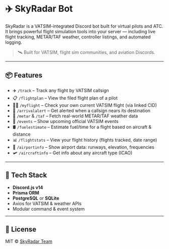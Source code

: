 # ✈️ SkyRadar Bot

SkyRadar is a VATSIM-integrated Discord bot built for virtual pilots and ATC. It brings powerful flight simulation tools into your server — including live flight tracking, METAR/TAF weather, controller listings, and automated logging.

> 🛰 Built for VATSIM, flight sim communities, and aviation Discords.

---

## 📦 Features

- ✈️ `/track` – Track any flight by VATSIM callsign  
- 📋 `/flightplan` – View the filed flight plan of a pilot  
- 🧑‍✈️ `/myflight` – Check your own current VATSIM flight (via linked CID)  
- 🔔 `/arrivalalert` – Get alerted when a callsign nears its destination  
- 📜 `/metar` & `/taf` – Fetch real-world METAR/TAF weather data  
- 📅 `/events` – Show upcoming official VATSIM events  
- 🛢 `/fuelestimate` – Estimate fuel/time for a flight based on aircraft & distance  
- 📊 `/flightstats` – View your flight history (flights tracked, date range)  
- 🛫 `/airportinfo` – Show airport data: runways, elevation, frequencies  
- 🛩 `/aircraftinfo` – Get info about any aircraft type (ICAO)

---

## 🧱 Tech Stack

- **Discord.js v14**
- **Prisma ORM**
- **PostgreSQL** or **SQLite**
- Axios for VATSIM & weather APIs
- Modular command & event system

---

## 📃 License

MIT © [SkyRadar Team](https://github.com/SkyRadar-Bot)

